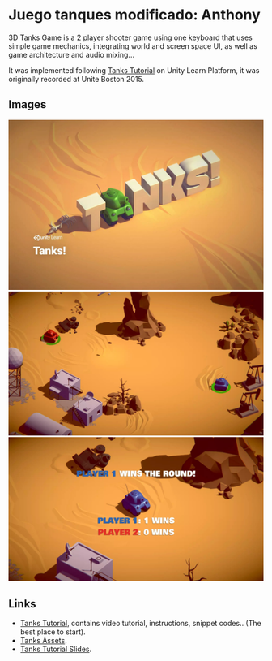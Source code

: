 # Juego tanques modificado: Anthony

3D Tanks Game is a 2 player shooter game using one keyboard that uses simple game mechanics, integrating world and screen space UI, as well as game architecture and audio mixing...

It was implemented following [Tanks Tutorial](https://learn.unity.com/project/tanks-tutorial) on Unity Learn Platform, it was originally recorded at Unite Boston 2015.

## Images 


<p align="center">
 <img  src="Images/tanks.jpg" width="600px" >
 </br>
 <img  src="Images/playing.jpg" width="600px" >
 </br>
 <img  src="Images/winner_annoucement.jpg" width="600px" >
 </br>
</p>



## Links

- [Tanks Tutorial](https://learn.unity.com/project/tanks-tutorial), contains video tutorial, instructions, snippet codes.. (The best place to start).
- [Tanks Assets](https://assetstore.unity.com/packages/essentials/tutorial-projects/tanks-tutorial-46209).
- [Tanks Tutorial Slides](https://connect-prd-cdn.unity.com/20190226/8099b21d-6563-424c-9e01-958fe16bdbf7_TanksTutorialSlideDeck_v1.pdf).
